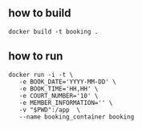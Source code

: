## how to build
 ```
docker build -t booking .
 ```

## how to run
 ```
docker run -i -t \
    -e BOOK_DATE='YYYY-MM-DD' \
    -e BOOK_TIME='HH,HH' \
    -e COURT_NUMBER='10' \
    -e MEMBER_INFORMATION='' \
    -v "$PWD":/app  \
    --name booking_container booking
 ```